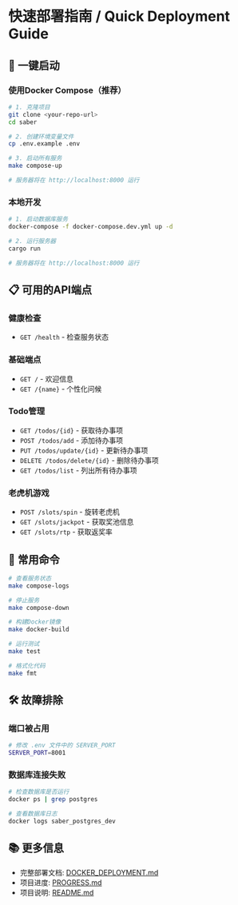 # 快速部署指南 / Quick Deployment Guide

## 🚀 一键启动

### 使用Docker Compose（推荐）

```bash
# 1. 克隆项目
git clone <your-repo-url>
cd saber

# 2. 创建环境变量文件
cp .env.example .env

# 3. 启动所有服务
make compose-up

# 服务器将在 http://localhost:8000 运行
```

### 本地开发

```bash
# 1. 启动数据库服务
docker-compose -f docker-compose.dev.yml up -d

# 2. 运行服务器
cargo run

# 服务器将在 http://localhost:8000 运行
```

## 📋 可用的API端点

### 健康检查

- `GET /health` - 检查服务状态

### 基础端点

- `GET /` - 欢迎信息
- `GET /{name}` - 个性化问候

### Todo管理

- `GET /todos/{id}` - 获取待办事项
- `POST /todos/add` - 添加待办事项
- `PUT /todos/update/{id}` - 更新待办事项
- `DELETE /todos/delete/{id}` - 删除待办事项
- `GET /todos/list` - 列出所有待办事项

### 老虎机游戏

- `POST /slots/spin` - 旋转老虎机
- `GET /slots/jackpot` - 获取奖池信息
- `GET /slots/rtp` - 获取返奖率

## 🔧 常用命令

```bash
# 查看服务状态
make compose-logs

# 停止服务
make compose-down

# 构建Docker镜像
make docker-build

# 运行测试
make test

# 格式化代码
make fmt
```

## 🛠️ 故障排除

### 端口被占用

```bash
# 修改 .env 文件中的 SERVER_PORT
SERVER_PORT=8001
```

### 数据库连接失败

```bash
# 检查数据库是否运行
docker ps | grep postgres

# 查看数据库日志
docker logs saber_postgres_dev
```

## 📚 更多信息

- 完整部署文档: [DOCKER_DEPLOYMENT.md](./DOCKER_DEPLOYMENT.md)
- 项目进度: [PROGRESS.md](./PROGRESS.md)
- 项目说明: [README.md](./README.md)
